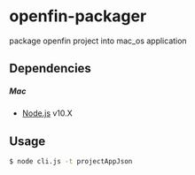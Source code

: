 # openfin-packager
package openfin project into mac_os application


## Dependencies

##### Mac

* [Node.js](https://nodejs.org/) v10.X

## Usage
```sh
$ node cli.js -t projectAppJson
```